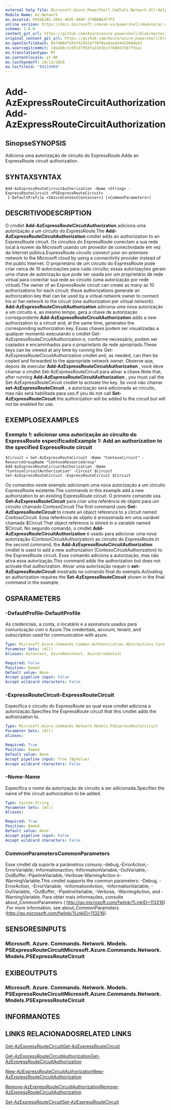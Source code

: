 ```yaml
---
external help file: Microsoft.Azure.PowerShell.Cmdlets.Network.dll-Help.xml
Module Name: Az.Network
ms.assetid: 9994E2B2-20A1-4E95-9A9F-379B8B63F7F5
online version: https://docs.microsoft.com/en-us/powershell/module/az.network/add-azexpressroutecircuitauthorization
schema: 2.0.0
content_git_url: https://github.com/Azure/azure-powershell/blob/master/src/Network/Network/help/Add-AzExpressRouteCircuitAuthorization.md
original_content_git_url: https://github.com/Azure/azure-powershell/blob/master/src/Network/Network/help/Add-AzExpressRouteCircuitAuthorization.md
ms.openlocfilehash: 047400472d3f42d5daff0f0ea6aed44455608eb3
ms.sourcegitcommit: 1de2b6c3c99197958fa2101bc37680e7507f91ac
ms.translationtype: MT
ms.contentlocale: pt-BR
ms.lasthandoff: 10/13/2020
ms.locfileid: "94114904"
---
```

# <span data-ttu-id="cff8e-101">Add-AzExpressRouteCircuitAuthorization</span><span class="sxs-lookup"><span data-stu-id="cff8e-101">Add-AzExpressRouteCircuitAuthorization</span></span>

## <span data-ttu-id="cff8e-102">Sinopse</span><span class="sxs-lookup"><span data-stu-id="cff8e-102">SYNOPSIS</span></span>
<span data-ttu-id="cff8e-103">Adiciona uma autorização de circuito do ExpressRoute.</span><span class="sxs-lookup"><span data-stu-id="cff8e-103">Adds an ExpressRoute circuit authorization.</span></span>

## <span data-ttu-id="cff8e-104">SYNTAX</span><span class="sxs-lookup"><span data-stu-id="cff8e-104">SYNTAX</span></span>

```
Add-AzExpressRouteCircuitAuthorization -Name <String> -ExpressRouteCircuit <PSExpressRouteCircuit>
 [-DefaultProfile <IAzureContextContainer>] [<CommonParameters>]
```

## <span data-ttu-id="cff8e-105">DESCRITIVO</span><span class="sxs-lookup"><span data-stu-id="cff8e-105">DESCRIPTION</span></span>
<span data-ttu-id="cff8e-106">O cmdlet **Add-AzExpressRouteCircuitAuthorization** adiciona uma autorização a um circuito do ExpressRoute.</span><span class="sxs-lookup"><span data-stu-id="cff8e-106">The **Add-AzExpressRouteCircuitAuthorization** cmdlet adds an authorization to an ExpressRoute circuit.</span></span> <span data-ttu-id="cff8e-107">Os circuitos do ExpressRoute conectam a sua rede local à nuvem da Microsoft usando um provedor de conectividade em vez da Internet pública.</span><span class="sxs-lookup"><span data-stu-id="cff8e-107">ExpressRoute circuits connect your on-premises network to the Microsoft cloud by using a connectivity provider instead of the public Internet.</span></span> <span data-ttu-id="cff8e-108">O proprietário de um circuito do ExpressRoute pode criar cerca de 10 autorizações para cada circuito; essas autorizações geram uma chave de autorização que pode ser usada por um proprietário de rede virtual para conectar sua rede ao circuito (uma autorização por rede virtual).</span><span class="sxs-lookup"><span data-stu-id="cff8e-108">The owner of an ExpressRoute circuit can create as many as 10 authorizations for each circuit; these authorizations generate an authorization key that can be used by a virtual network owner to connect his or her network to the circuit (one authorization per virtual network).</span></span> <span data-ttu-id="cff8e-109">**Add-AzExpressRouteCircuitAuthorization** adiciona uma nova autorização a um circuito e, ao mesmo tempo, gera a chave de autorização correspondente.</span><span class="sxs-lookup"><span data-stu-id="cff8e-109">**Add-AzExpressRouteCircuitAuthorization** adds a new authorization to a circuit and, at the same time, generates the corresponding authorization key.</span></span> <span data-ttu-id="cff8e-110">Essas chaves podem ser visualizadas a qualquer momento executando o cmdlet Get-AzExpressRouteCircuitAuthorization e, conforme necessário, podem ser copiados e encaminhados para o proprietário da rede apropriado.</span><span class="sxs-lookup"><span data-stu-id="cff8e-110">These keys can be viewed at any time by running the Get-AzExpressRouteCircuitAuthorization cmdlet and, as needed, can then be copied and forwarded to the appropriate network owner.</span></span>
<span data-ttu-id="cff8e-111">Observe que, depois de executar **Add-AzExpressRouteCircuitAuthorization** , você deve chamar o cmdlet Set-AzExpressRouteCircuit para ativar a chave.</span><span class="sxs-lookup"><span data-stu-id="cff8e-111">Note that, after running **Add-AzExpressRouteCircuitAuthorization** , you must call the Set-AzExpressRouteCircuit cmdlet to activate the key.</span></span> <span data-ttu-id="cff8e-112">Se você não chamar **set-AzExpressRouteCircuit** , a autorização será adicionada ao circuito, mas não será habilitada para uso.</span><span class="sxs-lookup"><span data-stu-id="cff8e-112">If you do not call **Set-AzExpressRouteCircuit** the authorization will be added to the circuit but will not be enabled for use.</span></span>

## <span data-ttu-id="cff8e-113">EXEMPLOS</span><span class="sxs-lookup"><span data-stu-id="cff8e-113">EXAMPLES</span></span>

### <span data-ttu-id="cff8e-114">Exemplo 1: adicionar uma autorização ao circuito do ExpressRoute especificado</span><span class="sxs-lookup"><span data-stu-id="cff8e-114">Example 1: Add an authorization to the specified ExpressRoute circuit</span></span>
```
$Circuit = Get-AzExpressRouteCircuit -Name "ContosoCircuit" -ResourceGroupName "ContosoResourceGroup"
Add-AzExpressRouteCircuitAuthorization -Name "ContosoCircuitAuthorization" -Circuit $Circuit
Set-AzExpressRouteCircuit -ExpressRouteCircuit $Circuit
```

<span data-ttu-id="cff8e-115">Os comandos neste exemplo adicionam uma nova autorização a um circuito ExpressRoute existente.</span><span class="sxs-lookup"><span data-stu-id="cff8e-115">The commands in this example add a new authorization to an existing ExpressRoute circuit.</span></span> <span data-ttu-id="cff8e-116">O primeiro comando usa **Get-AzExpressRouteCircuit** para criar uma referência de objeto para um circuito chamado ContosoCircuit.</span><span class="sxs-lookup"><span data-stu-id="cff8e-116">The first command uses **Get-AzExpressRouteCircuit** to create an object reference to a circuit named ContosoCircuit.</span></span> <span data-ttu-id="cff8e-117">Essa referência de objeto é armazenada em uma variável chamada $Circuit.</span><span class="sxs-lookup"><span data-stu-id="cff8e-117">That object reference is stored in a variable named $Circuit.</span></span>
<span data-ttu-id="cff8e-118">No segundo comando, o cmdlet **Add-AzExpressRouteCircuitAuthorization** é usado para adicionar uma nova autorização (ContosoCircuitAuthorization) ao circuito do ExpressRoute.</span><span class="sxs-lookup"><span data-stu-id="cff8e-118">In the second command, the **Add-AzExpressRouteCircuitAuthorization** cmdlet is used to add a new authorization (ContosoCircuitAuthorization) to the ExpressRoute circuit.</span></span> <span data-ttu-id="cff8e-119">Esse comando adiciona a autorização, mas não ativa essa autorização.</span><span class="sxs-lookup"><span data-stu-id="cff8e-119">This command adds the authorization but does not activate that authorization.</span></span> <span data-ttu-id="cff8e-120">Ativar uma autorização requer o **set-AzExpressRouteCircuit** mostrado no comando final do exemplo.</span><span class="sxs-lookup"><span data-stu-id="cff8e-120">Activating an authorization requires the **Set-AzExpressRouteCircuit** shown in the final command in the example.</span></span>

## <span data-ttu-id="cff8e-121">OS</span><span class="sxs-lookup"><span data-stu-id="cff8e-121">PARAMETERS</span></span>

### <span data-ttu-id="cff8e-122">-DefaultProfile</span><span class="sxs-lookup"><span data-stu-id="cff8e-122">-DefaultProfile</span></span>
<span data-ttu-id="cff8e-123">As credenciais, a conta, o locatário e a assinatura usados para comunicação com o Azure.</span><span class="sxs-lookup"><span data-stu-id="cff8e-123">The credentials, account, tenant, and subscription used for communication with azure.</span></span>

```yaml
Type: Microsoft.Azure.Commands.Common.Authentication.Abstractions.Core.IAzureContextContainer
Parameter Sets: (All)
Aliases: AzContext, AzureRmContext, AzureCredential

Required: False
Position: Named
Default value: None
Accept pipeline input: False
Accept wildcard characters: False
```

### <span data-ttu-id="cff8e-124">-ExpressRouteCircuit</span><span class="sxs-lookup"><span data-stu-id="cff8e-124">-ExpressRouteCircuit</span></span>
<span data-ttu-id="cff8e-125">Especifica o circuito do ExpressRoute ao qual esse cmdlet adiciona a autorização.</span><span class="sxs-lookup"><span data-stu-id="cff8e-125">Specifies the ExpressRoute circuit that this cmdlet adds the authorization to.</span></span>

```yaml
Type: Microsoft.Azure.Commands.Network.Models.PSExpressRouteCircuit
Parameter Sets: (All)
Aliases:

Required: True
Position: Named
Default value: None
Accept pipeline input: True (ByValue)
Accept wildcard characters: False
```

### <span data-ttu-id="cff8e-126">-Nome</span><span class="sxs-lookup"><span data-stu-id="cff8e-126">-Name</span></span>
<span data-ttu-id="cff8e-127">Especifica o nome da autorização de circuito a ser adicionada.</span><span class="sxs-lookup"><span data-stu-id="cff8e-127">Specifies the name of the circuit authorization to be added.</span></span>

```yaml
Type: System.String
Parameter Sets: (All)
Aliases:

Required: True
Position: Named
Default value: None
Accept pipeline input: False
Accept wildcard characters: False
```

### <span data-ttu-id="cff8e-128">CommonParameters</span><span class="sxs-lookup"><span data-stu-id="cff8e-128">CommonParameters</span></span>
<span data-ttu-id="cff8e-129">Esse cmdlet dá suporte a parâmetros comuns:-debug,-ErrorAction,-ErrorVariable,-Informationaction,-InformationVariable,-OutVariable,-OutBuffer,-PipelineVariable,-Verbose-WarningAction e-WarningVariable.</span><span class="sxs-lookup"><span data-stu-id="cff8e-129">This cmdlet supports the common parameters: -Debug, -ErrorAction, -ErrorVariable, -InformationAction, -InformationVariable, -OutVariable, -OutBuffer, -PipelineVariable, -Verbose, -WarningAction, and -WarningVariable.</span></span> <span data-ttu-id="cff8e-130">Para obter mais informações, consulte about_CommonParameters ( http://go.microsoft.com/fwlink/?LinkID=113216) .</span><span class="sxs-lookup"><span data-stu-id="cff8e-130">For more information, see about_CommonParameters (http://go.microsoft.com/fwlink/?LinkID=113216).</span></span>

## <span data-ttu-id="cff8e-131">SENSORES</span><span class="sxs-lookup"><span data-stu-id="cff8e-131">INPUTS</span></span>

### <span data-ttu-id="cff8e-132">Microsoft. Azure. Commands. Network. Models. PSExpressRouteCircuit</span><span class="sxs-lookup"><span data-stu-id="cff8e-132">Microsoft.Azure.Commands.Network.Models.PSExpressRouteCircuit</span></span>

## <span data-ttu-id="cff8e-133">EXIBE</span><span class="sxs-lookup"><span data-stu-id="cff8e-133">OUTPUTS</span></span>

### <span data-ttu-id="cff8e-134">Microsoft. Azure. Commands. Network. Models. PSExpressRouteCircuit</span><span class="sxs-lookup"><span data-stu-id="cff8e-134">Microsoft.Azure.Commands.Network.Models.PSExpressRouteCircuit</span></span>

## <span data-ttu-id="cff8e-135">INFORMA</span><span class="sxs-lookup"><span data-stu-id="cff8e-135">NOTES</span></span>

## <span data-ttu-id="cff8e-136">LINKS RELACIONADOS</span><span class="sxs-lookup"><span data-stu-id="cff8e-136">RELATED LINKS</span></span>

[<span data-ttu-id="cff8e-137">Get-AzExpressRouteCircuit</span><span class="sxs-lookup"><span data-stu-id="cff8e-137">Get-AzExpressRouteCircuit</span></span>](./Get-AzExpressRouteCircuit.md)

[<span data-ttu-id="cff8e-138">Get-AzExpressRouteCircuitAuthorization</span><span class="sxs-lookup"><span data-stu-id="cff8e-138">Get-AzExpressRouteCircuitAuthorization</span></span>](./Get-AzExpressRouteCircuitAuthorization.md)

[<span data-ttu-id="cff8e-139">New-AzExpressRouteCircuitAuthorization</span><span class="sxs-lookup"><span data-stu-id="cff8e-139">New-AzExpressRouteCircuitAuthorization</span></span>](./New-AzExpressRouteCircuitAuthorization.md)

[<span data-ttu-id="cff8e-140">Remove-AzExpressRouteCircuitAuthorization</span><span class="sxs-lookup"><span data-stu-id="cff8e-140">Remove-AzExpressRouteCircuitAuthorization</span></span>](./Remove-AzExpressRouteCircuitAuthorization.md)

[<span data-ttu-id="cff8e-141">Set-AzExpressRouteCircuit</span><span class="sxs-lookup"><span data-stu-id="cff8e-141">Set-AzExpressRouteCircuit</span></span>](./Set-AzExpressRouteCircuit.md)
